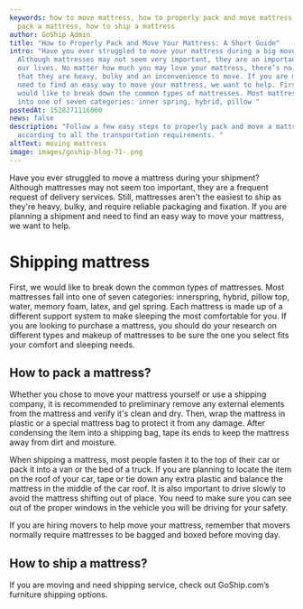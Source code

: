 ```yaml
---
keywords: how to move mattress, how to properly pack and move mattress, how to
  pack a mattress, how to ship a mattress
author: GoShip Admin
title: "How to Properly Pack and Move Your Mattress: A Short Guide"
intro: "Have you ever struggled to move your mattress during a big move?
  Although mattresses may not seem very important, they are an important part of
  our lives. No matter how much you may love your mattress, there’s no denying
  that they are heavy, bulky and an inconvenience to move. If you are moving and
  need to find an easy way to move your mattress, we want to help. First, we
  would like to break down the common types of mattresses. Most mattresses fall
  into one of seven categories: inner spring, hybrid, pillow "
postedAt: 1528271116000
news: false
description: "Follow a few easy steps to properly pack and move a mattress
  according to all the transportation requirements. "
altText: moving mattress
image: images/goship-blog-71-.png
---
```

Have you ever struggled to move a mattress during your shipment? Although mattresses may not seem too important, they are a frequent request of delivery services. Still, mattresses aren't the easiest to ship as they're heavy, bulky, and require reliable packaging and fixation. If you are planning a shipment and need to find an easy way to move your mattress, we want to help. 



# Shipping mattress

First, we would like to break down the common types of mattresses. Most mattresses fall into one of seven categories: innerspring, hybrid, pillow top, water, memory foam, latex, and gel spring. Each mattress is made up of a different support system to make sleeping the most comfortable for you. If you are looking to purchase a mattress, you should do your research on different types and makeup of mattresses to be sure the one you select fits your comfort and sleeping needs.  



## How to pack a mattress?

Whether you chose to move your mattress yourself or use a shipping company, it is recommended to preliminary remove any external elements from the mattress and verify it's clean and dry. Then, wrap the mattress in plastic or a special mattress bag to protect it from any damage. After condensing the item into a shipping bag, tape its ends to keep the mattress away from dirt and moisture.

When shipping a mattress, most people fasten it to the top of their car or pack it into a van or the bed of a truck. If you are planning to locate the item on the roof of your car, tape or tie down any extra plastic and balance the mattress in the middle of the car roof. It is also important to drive slowly to avoid the mattress shifting out of place. You need to make sure you can see out of the proper windows in the vehicle you will be driving for your safety. 



If you are hiring movers to help move your mattress, remember that movers normally require mattresses to be bagged and boxed before moving day. 



## How to ship a mattress?

If you are moving and need shipping service, check out GoShip.com’s furniture shipping options.